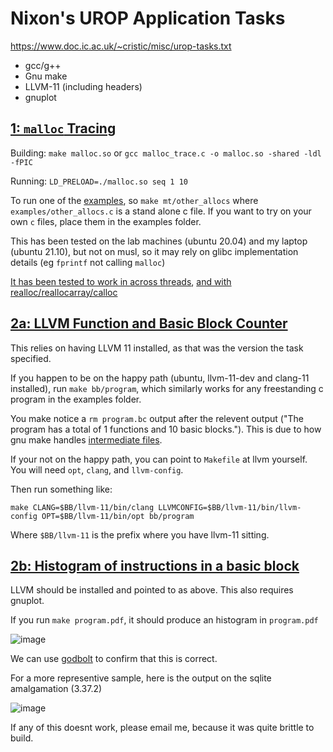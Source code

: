 # Nixon's UROP Application Tasks

<https://www.doc.ic.ac.uk/~cristic/misc/urop-tasks.txt>

- gcc/g++
- Gnu make
- LLVM-11 (including headers)
- gnuplot

## [1: `malloc` Tracing](malloc_trace.c)

Building: `make malloc.so` or `gcc malloc_trace.c -o malloc.so -shared -ldl -fPIC`

Running: `LD_PRELOAD=./malloc.so seq 1 10`

To run one of the [examples](examples), so `make mt/other_allocs` where
`examples/other_allocs.c` is a stand alone c file. If you want to try on your
own `c` files, place them in the examples folder.

This has been tested on the lab machines (ubuntu 20.04) and my laptop (ubuntu 21.10), but
not on musl, so it may rely on glibc implementation details (eg `fprintf` not calling `malloc`)

[It has been tested to work in across threads](examples/alloc_in_parallel.c), [and with realloc/reallocarray/calloc](examples/other_allocs.c)

## [2a: LLVM Function and Basic Block Counter](bb_count.cpp)

This relies on having LLVM 11 installed, as that was the version the task specified.

If you happen to be on the happy path (ubuntu, llvm-11-dev and clang-11
installed), run `make bb/program`, which similarly works for any freestanding c
program in the examples folder.

You make notice a `rm program.bc` output after the relevent output ("The program has a total of 1 functions and 10 basic blocks."). This is due to how gnu make handles [intermediate files](https://www.gnu.org/software/make/manual/make.html#Chained-Rules).

If your not on the happy path, you can point to `Makefile` at llvm yourself. You will need `opt`, `clang`, and `llvm-config`.

Then run something like:
```
make CLANG=$BB/llvm-11/bin/clang LLVMCONFIG=$BB/llvm-11/bin/llvm-config OPT=$BB/llvm-11/bin/opt bb/program
```


Where `$BB/llvm-11` is the prefix where you have llvm-11 sitting.

## [2b: Histogram of instructions in a basic block](i_count.cpp)

LLVM should be installed and pointed to as above. This also requires gnuplot.

If you run `make program.pdf`, it should produce an histogram in `program.pdf`

![image](https://user-images.githubusercontent.com/28781354/153306103-f3ba51e7-1112-4fec-8a6c-623d6c686629.png)


We can use [godbolt](https://godbolt.org/z/16doa1eKc) to confirm that this is correct.

For a more representive sample, here is the output on the sqlite amalgamation (3.37.2)

![image](https://user-images.githubusercontent.com/28781354/153306134-64099b8c-5391-4168-bdf0-b315203ddbe2.png)


If any of this doesnt work, please email me, because it was quite brittle to build.
